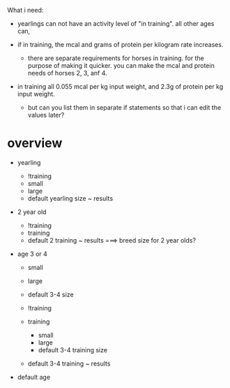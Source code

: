 What i need: 

- yearlings can not have an activity level of "in training". all other ages can, 

- if in training, the mcal and grams of protein per kilogram rate increases. 
    - there are separate requirements for horses in training. for the purpose of making it quicker. you can make the mcal and protein needs of horses 2, 3, anf 4. 
    
- in training all 0.055 mcal per kg input weight, and 2.3g of protein per kg input weight. 
    - but can you list them in separate if statements so that i can edit the values later?

# overview
- yearling
    - !training
    - small 
    - large
    - default yearling size
    ~ results


- 2 year old
    - !training
    - training
    - default 2 training
    ~ results
===> breed size for 2 year olds? 


- age 3 or 4
    - small
    - large
    - default 3-4 size

    - !training
    - training
        - small
        - large
        - default 3-4 training size
    - default 3-4 training
    ~ results
 
- default age